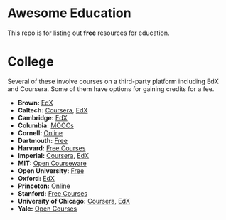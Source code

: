 # Awesome Education

This repo is for listing out **free** resources for education. 


# College

Several of these involve courses on a third-party platform including EdX and Coursera. Some of them have options for gaining credits for a fee.

- **Brown:** [EdX](https://www.edx.org/school/brownx)
- **Caltech:** [Coursera](https://www.coursera.org/caltech), [EdX](https://www.edx.org/school/caltechx)
- **Cambridge:** [EdX](https://www.edx.org/school/universityofcambridge)
- **Columbia:** [MOOCs](https://online.columbia.edu/moocs/)
- **Cornell:** [Online](https://onlinelearning.cornell.edu/welcome?f%5B0%5D=field_cost%3A98)
- **Dartmouth:** [Free](https://dcal.dartmouth.edu/about/impact/dartmouthx)
- **Harvard:** [Free Courses](https://pll.harvard.edu/catalog/free)
- **Imperial:** [Coursera](https://www.coursera.org/imperial), [EdX](https://www.edx.org/school/imperialx)
- **MIT:** [Open Courseware](https://ocw.mit.edu/courses/)
- **Open University:** [Free](https://www.open.edu/openlearn/free-courses/full-catalogue)
- **Oxford:** [EdX](https://www.edx.org/school/oxfordx)
- **Princeton:** [Online](https://online.princeton.edu/courses)
- **Stanford:** [Free Courses](https://online.stanford.edu/explore?free_or_paid%5Bfree%5D=free&type=All)
- **University of Chicago:** [Coursera](https://www.coursera.org/chicago), [EdX](https://www.edx.org/school/uchicagox)
- **Yale:** [Open Courses](https://oyc.yale.edu/courses)

